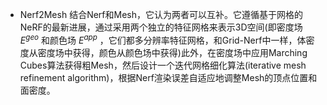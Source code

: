 * Nerf2Mesh 结合Nerf和Mesh，它认为两者可以互补。它遵循基于网格的NeRF的最新进展，通过采用两个独立的特征网格来表示3D空间(即密度场 ${E^{geo}}$ 和颜色场 ${E^{app}}$ ，它们都多分辨率特征网格，和Grid-Nerf中一样，体密度从密度场中获得，颜色从颜色场中获得)此外，在密度场中应用Marching Cubes算法获得粗Mesh，然后设计一个迭代网格细化算法(iterative mesh refinement algorithm)，根据Nerf渲染误差自适应地调整Mesh的顶点位置和面密度。  
